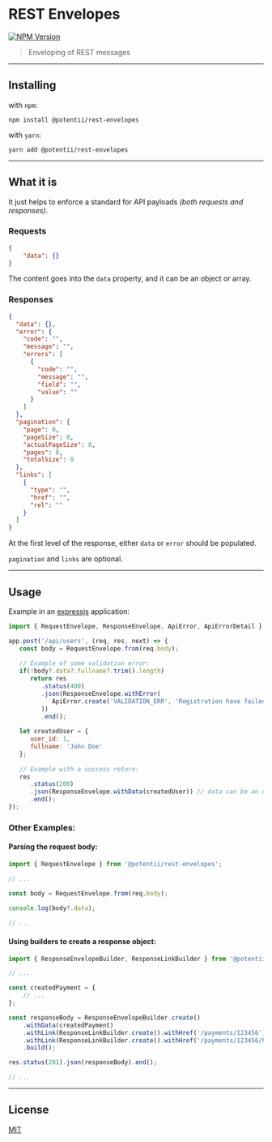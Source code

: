 # REST Envelopes

[![NPM Version][npm-image]][npm-url]

> Enveloping of REST messages

---

## Installing
with `npm`:
```shell
npm install @potentii/rest-envelopes
```
with `yarn`:
```shell
yarn add @potentii/rest-envelopes
```

---

## What it is

It just helps to enforce a standard for API payloads _(both requests and responses)_.

### Requests

```json
{
    "data": {} 
}
```

The content goes into the `data` property, and it can be an object or array.

### Responses

```json
{
  "data": {},
  "error": {
    "code": "",
    "message": "",
    "errors": [
      {
        "code": "",
        "message": "",
        "field": "",
        "value": ""
      }
    ]
  },
  "pagination": {
    "page": 0,
    "pageSize": 0,
    "actualPageSize": 0,
    "pages": 0,
    "totalSize": 0
  },
  "links": [
    {
      "type": "",
      "href": "",
      "rel": ""
    }
  ]
}
```

At the first level of the response, either `data` or `error` should be populated.

`pagination` and `links` are optional.

---

## Usage

Example in an [expressjs](https://www.npmjs.com/package/express) application:

```javascript
import { RequestEnvelope, ResponseEnvelope, ApiError, ApiErrorDetail } from '@potentii/rest-envelopes';

app.post('/api/users', (req, res, next) => {
   const body = RequestEnvelope.from(req.body);
	
   // Example of some validation error:
   if(!body?.data?.fullname?.trim().length) 
      return res
         .status(400)
         .json(ResponseEnvelope.withError(
            ApiError.create('VALIDATION_ERR', 'Registration have failed', ApiErrorDetail.create('USER_NAME_INVALID', 'The full name of the user must be set', 'fullname', body?.data?.fullname))
         ))
         .end();
   
   let createdUser = {
      user_id: 1,
      fullname: 'John Doe'
   };
   
   // Example with a success return:
   res
      .status(200)
      .json(ResponseEnvelope.withData(createdUser)) // data can be an object or a list
      .end();	
});

```

### Other Examples:

#### Parsing the request body:

```javascript
import { RequestEnvelope } from '@potentii/rest-envelopes';

// ...

const body = RequestEnvelope.from(req.body);

console.log(body?.data);
    
// ...
```

#### Using builders to create a response object:

```javascript
import { ResponseEnvelopeBuilder, ResponseLinkBuilder } from '@potentii/rest-envelopes';

// ...

const createdPayment = {
    // ...
};

const responseBody = ResponseEnvelopeBuilder.create()
    .withData(createdPayment)
    .withLink(ResponseLinkBuilder.create().withHref('/payments/123456').withRel('cancel-payment').withType('DELETE').build())
    .withLink(ResponseLinkBuilder.create().withHref('/payments/123456/history').withRel('payment-history').withType('GET').build())
    .build();

res.status(201).json(responseBody).end();

// ...
```

---

## License
[MIT](LICENSE)

[npm-image]: https://img.shields.io/npm/v/@potentii/rest-envelopes.svg
[npm-url]: https://npmjs.org/package/@potentii/rest-envelopes
